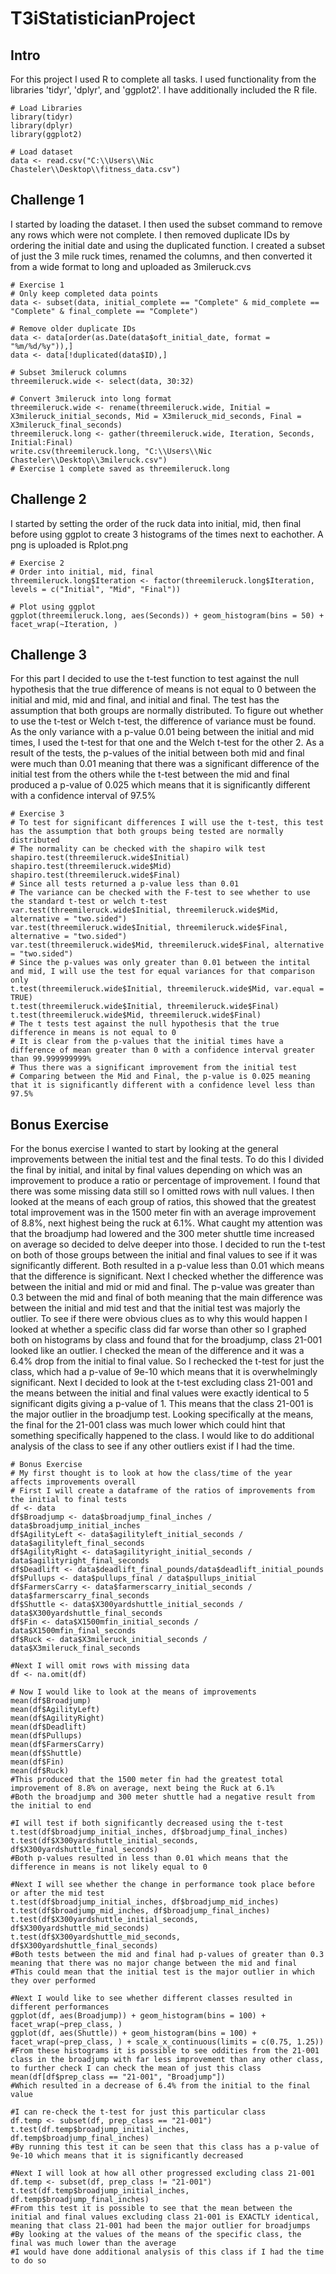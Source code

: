 # T3iStatisticianProject
## Intro
For this project I used R to complete all tasks. I used functionality from the libraries 'tidyr', 'dplyr', and 'ggplot2'. I have additionally included the R file.
```
# Load Libraries
library(tidyr)
library(dplyr)
library(ggplot2)

# Load dataset
data <- read.csv("C:\\Users\\Nic Chasteler\\Desktop\\fitness_data.csv")
```
## Challenge 1
I started by loading the dataset. I then used the subset command to remove any rows which were not complete. I then removed duplicate IDs by ordering the initial date and using the duplicated function. I created a subset of just the 3 mile ruck times, renamed the columns, and then converted it from a wide format to long and uploaded as 3mileruck.cvs
```
# Exercise 1
# Only keep completed data points
data <- subset(data, initial_complete == "Complete" & mid_complete == "Complete" & final_complete == "Complete")

# Remove older duplicate IDs
data <- data[order(as.Date(data$oft_initial_date, format = "%m/%d/%y")),]
data <- data[!duplicated(data$ID),]

# Subset 3mileruck columns
threemileruck.wide <- select(data, 30:32)

# Convert 3mileruck into long format
threemileruck.wide <- rename(threemileruck.wide, Initial = X3mileruck_initial_seconds, Mid = X3mileruck_mid_seconds, Final = X3mileruck_final_seconds)
threemileruck.long <- gather(threemileruck.wide, Iteration, Seconds, Initial:Final)
write.csv(threemileruck.long, "C:\\Users\\Nic Chasteler\\Desktop\\3mileruck.csv")
# Exercise 1 complete saved as threemileruck.long
```
## Challenge 2
I started by setting the order of the ruck data into initial, mid, then final before using ggplot to create 3 histograms of the times next to eachother. A png is uploaded is Rplot.png
```
# Exercise 2
# Order into initial, mid, final
threemileruck.long$Iteration <- factor(threemileruck.long$Iteration, levels = c("Initial", "Mid", "Final"))

# Plot using ggplot
ggplot(threemileruck.long, aes(Seconds)) + geom_histogram(bins = 50) + facet_wrap(~Iteration, )
```
## Challenge 3
For this part I decided to use the t-test function to test against the null hypothesis that the true difference of means is not equal to 0 between the initial and mid, mid and final, and initial and final. The test has the assumption that both groups are normally distributed. To figure out whether to use the t-test or Welch t-test, the difference of variance must be found. As the only variance with a p-value 0.01 being between the initial and mid times, I used the t-test for that one and the Welch t-test for the other 2. As a result of the tests, the p-values of the initial between both mid and final were much than 0.01 meaning that there was a significant difference of the initial test from the others while the t-test between the mid and final produced a p-value of 0.025 which means that it is significantly different with a confidence interval of 97.5%
```
# Exercise 3
# To test for significant differences I will use the t-test, this test has the assumption that both groups being tested are normally distributed
# The normality can be checked with the shapiro wilk test
shapiro.test(threemileruck.wide$Initial)
shapiro.test(threemileruck.wide$Mid)
shapiro.test(threemileruck.wide$Final)
# Since all tests returned a p-value less than 0.01
# The variance can be checked with the F-test to see whether to use the standard t-test or welch t-test
var.test(threemileruck.wide$Initial, threemileruck.wide$Mid, alternative = "two.sided")
var.test(threemileruck.wide$Initial, threemileruck.wide$Final, alternative = "two.sided")
var.test(threemileruck.wide$Mid, threemileruck.wide$Final, alternative = "two.sided")
# Since the p-values was only greater than 0.01 between the intital and mid, I will use the test for equal variances for that comparison only
t.test(threemileruck.wide$Initial, threemileruck.wide$Mid, var.equal = TRUE)
t.test(threemileruck.wide$Initial, threemileruck.wide$Final)
t.test(threemileruck.wide$Mid, threemileruck.wide$Final)
# The t tests test against the null hypothesis that the true difference in means is not equal to 0
# It is clear from the p-values that the initial times have a difference of mean greater than 0 with a confidence interval greater than 99.999999999%
# Thus there was a significant improvement from the initial test
# Comparing between the Mid and Final, the p-value is 0.025 meaning that it is significantly different with a confidence level less than 97.5%
```
## Bonus Exercise
For the bonus exercise I wanted to start by looking at the general improvements between the initial test and the final tests. To do this I divided the final by initial, and inital by final values depending on which was an improvement to produce a ratio or percentage of improvement. I found that there was some missing data still so I omitted rows with null values. I then looked at the means of each group of ratios, this showed that the greatest total improvement was in the 1500 meter fin with an average improvement of 8.8%, next highest being the ruck at 6.1%. What caught my attention was that the broadjump had lowered and the 300 meter shuttle time increased on average so decided to delve deeper into those. I decided to run the t-test on both of those groups between the initial and final values to see if it was significantly different. Both resulted in a p-value less than 0.01 which means that the difference is significant. Next I checked whether the difference was between the initial and mid or mid and final. The p-value was greater than 0.3 between the mid and final of both meaning that the main difference was between the initial and mid test and that the initial test was majorly the outlier. To see if there were obvious clues as to why this would happen I looked at whether a specific class did far worse than other so I graphed both on histograms by class and found that for the broadjump, class 21-001 looked like an outlier. I checked the mean of the difference and it was a 6.4% drop from the initial to final value. So I rechecked the t-test for just the class, which had a p-value of 9e-10 which means that it is overwhelmingly significant. Next I decided to look at the t-test excluding class 21-001 and the means between the initial and final values were exactly identical to 5 significant digits giving a p-value of 1. This means that the class 21-001 is the major outlier in the broadjump test. Looking specifically at the means, the final for the 21-001 class was much lower which could hint that something specifically happened to the class. I would like to do additional analysis of the class to see if any other outliers exist if I had the time.
```
# Bonus Exercise
# My first thought is to look at how the class/time of the year affects improvements overall
# First I will create a dataframe of the ratios of improvements from the initial to final tests
df <- data
df$Broadjump <- data$broadjump_final_inches / data$broadjump_initial_inches
df$AgilityLeft <- data$agilityleft_initial_seconds / data$agilityleft_final_seconds
df$AgilityRight <- data$agilityright_initial_seconds / data$agilityright_final_seconds
df$Deadlift <- data$deadlift_final_pounds/data$deadlift_initial_pounds
df$Pullups <- data$pullups_final / data$pullups_initial
df$FarmersCarry <- data$farmerscarry_initial_seconds / data$farmerscarry_final_seconds
df$Shuttle <- data$X300yardshuttle_initial_seconds / data$X300yardshuttle_final_seconds
df$Fin <- data$X1500mfin_initial_seconds / data$X1500mfin_final_seconds
df$Ruck <- data$X3mileruck_initial_seconds / data$X3mileruck_final_seconds

#Next I will omit rows with missing data
df <- na.omit(df)

# Now I would like to look at the means of improvements
mean(df$Broadjump)
mean(df$AgilityLeft)
mean(df$AgilityRight)
mean(df$Deadlift)
mean(df$Pullups)
mean(df$FarmersCarry)
mean(df$Shuttle)
mean(df$Fin)
mean(df$Ruck)
#This produced that the 1500 meter fin had the greatest total improvement of 8.8% on average, next being the Ruck at 6.1%
#Both the broadjump and 300 meter shuttle had a negative result from the initial to end

#I will test if both significantly decreased using the t-test
t.test(df$broadjump_initial_inches, df$broadjump_final_inches)
t.test(df$X300yardshuttle_initial_seconds, df$X300yardshuttle_final_seconds)
#Both p-values resulted in less than 0.01 which means that the difference in means is not likely equal to 0

#Next I will see whether the change in performance took place before or after the mid test
t.test(df$broadjump_initial_inches, df$broadjump_mid_inches)
t.test(df$broadjump_mid_inches, df$broadjump_final_inches)
t.test(df$X300yardshuttle_initial_seconds, df$X300yardshuttle_mid_seconds)
t.test(df$X300yardshuttle_mid_seconds, df$X300yardshuttle_final_seconds)
#Both tests between the mid and final had p-values of greater than 0.3 meaning that there was no major change between the mid and final
#This could mean that the initial test is the major outlier in which they over performed 

#Next I would like to see whether different classes resulted in different performances
ggplot(df, aes(Broadjump)) + geom_histogram(bins = 100) + facet_wrap(~prep_class, )
ggplot(df, aes(Shuttle)) + geom_histogram(bins = 100) + facet_wrap(~prep_class, ) + scale_x_continuous(limits = c(0.75, 1.25))
#From these histograms it is possible to see oddities from the 21-001 class in the broadjump with far less improvement than any other class, to further check I can check the mean of just this class
mean(df[df$prep_class == "21-001", "Broadjump"])
#Which resulted in a decrease of 6.4% from the initial to the final value

#I can re-check the t-test for just this particular class
df.temp <- subset(df, prep_class == "21-001")
t.test(df.temp$broadjump_initial_inches, df.temp$broadjump_final_inches)
#By running this test it can be seen that this class has a p-value of 9e-10 which means that it is significantly decreased

#Next I will look at how all other progressed excluding class 21-001
df.temp <- subset(df, prep_class != "21-001")
t.test(df.temp$broadjump_initial_inches, df.temp$broadjump_final_inches)
#From this test it is possible to see that the mean between the initial and final values excluding class 21-001 is EXACTLY identical, meaning that class 21-001 had been the major outlier for broadjumps
#By looking at the values of the means of the specific class, the final was much lower than the average
#I would have done additional analysis of this class if I had the time to do so
```
